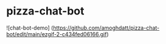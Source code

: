 # pizza-chat-bot

![chat-bot-demo]
(https://github.com/amoghdatt/pizza-chat-bot/edit/main/ezgif-2-c434fed06166.gif)
